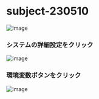 # subject-230510

![image](https://github.com/winofsql/subject-230510/assets/1501327/13c2c7ef-a49b-4364-93db-4fcc54d1edc3)

### システムの詳細設定をクリック
![image](https://github.com/winofsql/subject-230510/assets/1501327/d2cb11ca-9e97-4537-a639-94d118fecd0e)

### 環境変数ボタンをクリック
![image](https://github.com/winofsql/subject-230510/assets/1501327/afd3fb89-5b91-4692-9e4d-8005f93b38e9)
